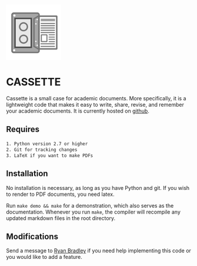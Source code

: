 
<img src="https://github.com/bradleyrp/cassette/raw/master/cas/sources/cassette.png" width="150" height="150"/>

CASSETTE
========

Cassette is a small case for academic documents.
More specifically, it is a lightweight code that makes it easy to 
write, share, revise, and remember your academic documents.
It is currently hosted on [github](https://github.com/bradleyrp/cassette).

Requires
--------

	1. Python version 2.7 or higher
	2. Git for tracking changes
	3. LaTeX if you want to make PDFs
	
Installation
------------

No installation is necessary, as long as you have Python and git.
If you wish to render to PDF documents, you need latex.

Run ``make demo && make`` for a demonstration, which also serves
as the documentation. Whenever you run ``make``, the compiler will
recompile any updated markdown files in the root directory.

Modifications
-------------

Send a message to [Ryan Bradley](mailto:bradleyrp@gmail.com) if
you need help implementing this code or you would like to 
add a feature.
